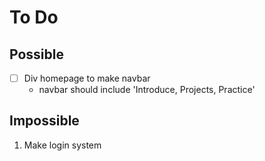 # To Do

## Possible

- [ ] Div homepage to make navbar
  - navbar should include 'Introduce, Projects, Practice'

## Impossible

1. Make login system
